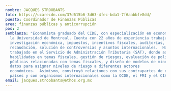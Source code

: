 ```yaml
---
nombre: JACQUES STROOBANTS
foto: https://ucarecdn.com/37d615b6-3d63-4fec-bda1-7f6aabbfe8dd/
puesto: Coordinador de Finanzas Públicas
area: finanzas públicas y anticorrupción
pos: 2
semblanza: "Economista graduado del CIDE, con especialización en econometría por
  la Universidad de Montreal. Cuenta con 22 años de experiencia trabajando en
  investigación económica, impuestos, incentivos fiscales, auditorías,
  recaudación, solución de controversias y asuntos internacionales.  Ha
  trabajado en el Servicio de Administración Tributaria (SAT), donde adquirió
  habilidades en temas fiscales, gestión de riesgos, evaluación de políticas
  públicas relacionadas con temas fiscales, y diseño de modelos de minería de
  datos para asignar niveles de riesgo a diferentes actores
  económicos.  Asimismo, construyó relaciones con sus contrapartes de otros
  países y con organismos internacionales como la OCDE, el FMI y el CIAT.  "
email: jacques.stroobants@ethos.org.mx
---
```

